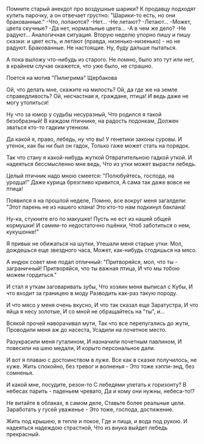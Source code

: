   Помните старый анекдот про воздушные шарики?
К продавцу подходят купить парочку, а он отвечает грустно: "Шарики-то есть, но они бракованные."
-Что, лопаются?
-Нет...
-Не летают?
-Летают...
-Может, цвета скучные?
-Да нет, нормальные цвета...
-А в чем же дело?
-Не радуют...
Аналогичная ситуация. Вторую неделю упорно пишу и пишу сказки: и цвет есть, и летают (правда, низенько-низенько) - но не радуют. Бракованные. Не настоящие. Ну, буду дальше пытаться.

А пока выложу что-нибудь из старого. Не помню, было это тут или нет, в крайнем случае окажется, что уже было, не страшно.


Поется на мотив "Пилигрима" Щербакова

Ой, что делать мне, скажите на милость?
Ой, да где же на земле справедливость?
Ой, несчастная я, граждане, птица!
И ведь даже не могу утопиться!

Ну что за юмор у судьбы несуразный,
Что родился я такой безобразный!
В каждом птичнике, на радость подонкам,
Должен зваться кто-то гадким утенком.

Да какой я, право, лебедь, ну что вы!
У генетики законы суровы.
И утенок, как бы ни был он гадок,
Только гаже может стать на порядок.

Так что стану я какой-нибудь жуткой
Отвратительною гадкой уткой.
И надеяться бессмысленно мне ведь,
Что из утки может вырасти лебедь.

Целый птичник надо мною смеется:
"Полюбуйтесь, господа, на уродца!"
Даже курица брезгливо кривится,
А сама так даже вовсе не птица!

Появился я на прошлой неделе,
Помню, все вокруг меня загалдели:
"Этот парень не из нашего клана!
Это кто-то нам подкинул баклана!

Ну-ка, стукните его по макушке!
Пусть не ест из нашей общей кормушки!
И самим-то недостаточно пшёнки,
Чтоб заботиться о нем, кукушонке!"

Я привык не обижаться на шутки,
Утешали меня старые утки:
Мол, дождешься еще звездного часа,
Может, как-нибудь сгодишься на мясо.

А индюк совет мне подал отличный:
"Притворяйся, мол, что ты - заграничный!
Притворяйся, что ты важная птица,
И что мы тобою можем гордиться."

И стал я уткам заговаривать зубы,
Что хозяин меня выписал с Кубы,
И что входит за границею в моду
Разводить как-раз такую породу.

И что мясо у меня очень вкусно,
И что так сказал еще Заратустра,
И что яйца я несу золотые,
И со мной не обращайтесь на "ты", и...

Всякой прочей наворачивал мути,
Так что все перепугались до жути,
Проводили меня аж до насеста,
Усадили на почетное место.

Разукрасили меня гуталином,
И назначили почетным павлином,
И повесили на шею медали,
И корыто персональное дали.

И вот я плаваю с достоинством в луже.
Все как в сказке получилось, не хуже.
Жить спокойно, без тревог и волненья -
Это тоже хэппи-энд, без сомненья.

И какой мне, посудите, резон-то
С лебедями улетать к горизонту?
В небесах парить - паденьем чревато,
Да и кому они нужны, небеса-то!?

Не витайте в облаках, в самом деле,
Ставьте более реальные цели.
Заработать у гусей уваженье -
Это тоже, господа, достижение.

Жить под крышею, в тепле и покое,
Где и пища, и вода под рукою.
И надеяться надеждою страстной,
Что из внука выйдет лебедь прекрасный.       